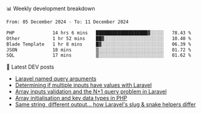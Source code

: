 📊 Weekly development breakdown
<!--START_SECTION:waka-->

```txt
From: 05 December 2024 - To: 11 December 2024

PHP              14 hrs 6 mins   ███████████████████▓░░░░░   78.43 %
Other            1 hr 52 mins    ██▓░░░░░░░░░░░░░░░░░░░░░░   10.40 %
Blade Template   1 hr 8 mins     █▓░░░░░░░░░░░░░░░░░░░░░░░   06.39 %
JSON             18 mins         ▒░░░░░░░░░░░░░░░░░░░░░░░░   01.72 %
SQL              17 mins         ▒░░░░░░░░░░░░░░░░░░░░░░░░   01.62 %
```

<!--END_SECTION:waka-->

📕 Latest DEV posts
<!-- BLOG-POST-LIST:START -->
- [Laravel named query arguments](https://dev.to/michaelvickersuk/laravel-named-query-arguments-28kd)
- [Determining if multiple inputs have values with Laravel](https://dev.to/michaelvickersuk/determining-if-multiple-inputs-have-values-with-laravel-km6)
- [Array inputs validation and the N+1 query problem in Laravel](https://dev.to/michaelvickersuk/array-inputs-validation-and-the-n1-query-problem-in-laravel-2agb)
- [Array initialisation and key data types in PHP](https://dev.to/michaelvickersuk/array-initialisation-and-key-data-types-in-php-1e5b)
- [Same string, different output... how Laravel&#39;s slug &amp; snake helpers differ](https://dev.to/michaelvickersuk/same-string-different-output-how-laravels-slug-snake-helpers-differ-1ccj)
<!-- BLOG-POST-LIST:END -->
